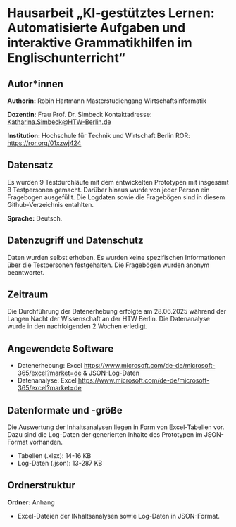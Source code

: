 # Hausarbeit „KI-gestütztes Lernen: Automatisierte Aufgaben und interaktive Grammatikhilfen im Englischunterricht“

## Autor*innen

**Authorin:**
Robin Hartmann
Masterstudiengang Wirtschaftsinformatik

**Dozentin:**
Frau Prof. Dr. Simbeck
Kontaktadresse: Katharina.Simbeck@HTW-Berlin.de

**Institution:**
Hochschule für Technik und Wirtschaft Berlin
ROR: <https://ror.org/01xzwj424>

## Datensatz

Es wurden 9 Testdurchläufe mit dem entwickelten Prototypen mit insgesamt 8 Testpersonen gemacht. Darüber hinaus wurde von jeder Person ein Fragebogen ausgefüllt. Die Logdaten sowie die Fragebögen sind in diesem Github-Verzeichnis entahlten. 

**Sprache:** Deutsch.

## Datenzugriff und Datenschutz

Daten wurden selbst erhoben. Es wurden keine spezifischen Informationen über die Testpersonen festgehalten. Die Fragebögen wurden anonym beantwortet.

## Zeitraum

Die Durchführung der Datenerhebung erfolgte am 28.06.2025 während der Langen Nacht der Wissenschaft an der HTW Berlin. Die Datenanalyse wurde in den nachfolgenden 2 Wochen erledigt.

## Angewendete Software

* Datenerhebung: Excel <https://www.microsoft.com/de-de/microsoft-365/excel?market=de> & JSON-Log-Daten
* Datenanalyse: Excel <https://www.microsoft.com/de-de/microsoft-365/excel?market=de>

## Datenformate und -größe

Die Auswertung der Inhaltsanalysen liegen in Form von Excel-Tabellen vor. Dazu sind die Log-Daten der generierten Inhalte des Prototypen im JSON-Format vorhanden.

* Tabellen (.xlsx): 14-16 KB
* Log-Daten (.json): 13-287 KB

## Ordnerstruktur

**Ordner:** Anhang

- Excel-Dateien der INhaltsanalysen sowie Log-Daten in JSON-Format.

